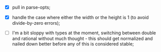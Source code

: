 - [X] pull in parse-opts;

 - [X] handle the case where either the width or the height is 1 (to avoid
       divide-by-zero errors);

 - [ ] I'm a bit sloppy with types at the moment, switching between double and
       rational without much thought - this should get normalized and nailed
       down better before any of this is considered stable;
